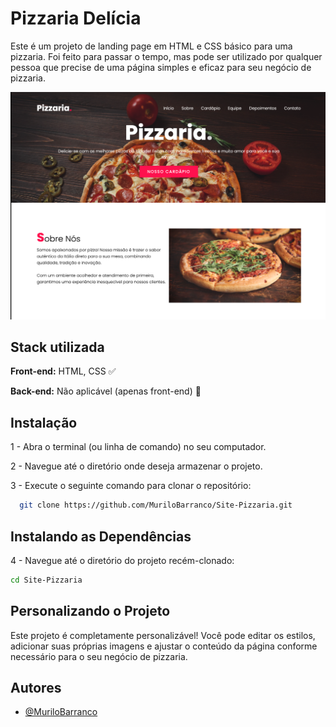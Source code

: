 
# Pizzaria Delícia

Este é um projeto de landing page em HTML e CSS básico para uma pizzaria. Foi feito para passar o tempo, mas pode ser utilizado por qualquer pessoa que precise de uma página simples e eficaz para seu negócio de pizzaria.


![Logo](https://raw.githubusercontent.com/MuriloBarranco/Site-Pizzaria/main/assets/github/site.png)


## Stack utilizada

**Front-end:** HTML, CSS ✅

**Back-end:** Não aplicável (apenas front-end) 🚨


## Instalação

1 - Abra o terminal (ou linha de comando) no seu computador.

2 - Navegue até o diretório onde deseja armazenar o projeto.

3 - Execute o seguinte comando para clonar o repositório:

```bash
  git clone https://github.com/MuriloBarranco/Site-Pizzaria.git
```
    

## Instalando as Dependências

4 - Navegue até o diretório do projeto recém-clonado:


```bash
cd Site-Pizzaria
```

## Personalizando o Projeto
Este projeto é completamente personalizável! Você pode editar os estilos, adicionar suas próprias imagens e ajustar o conteúdo da página conforme necessário para o seu negócio de pizzaria.


## Autores

- [@MuriloBarranco](https://github.com/MuriloBarranco)


